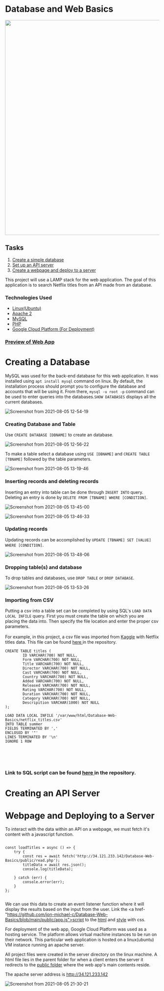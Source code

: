 # Database and Web Basics
<img src="https://user-images.githubusercontent.com/53241212/128379975-4fe90fe8-c277-49bb-abc3-400d041e996a.jpg" width=700px text-align="center" >
<h2>Tasks</h2>
<ol>
  <li><a href="#creating-a-database">Create a simple database</a></li>
  <li><a href="#creating-an-api-server">Set up an API server</a></li>
  <li><a href="#webpage-and-deploying-to-a-server">Create a webpage and deploy to a server </a></li>
</ol>

This project will use a LAMP stack for the web application. The goal of this application is to search Netflix titles from an API made from an database. 

<h3>Technologies Used</h3>
<ul>
  <li><a href="https://ubuntu.com/">Linux(Ubuntu)</a></li>
  <li><a href="https://www.apache.org/">Apache 2</a></li>
  <li><a href="https://www.mysql.com/">MySQL</a></li>
  <li><a href="https://www.php.net/">PHP</a></li>
  <li><a href="https://console.cloud.google.com/getting-started">Google Cloud Platform (For Deployment)</a></li>
</ul>

<h3><a href="http://34.121.233.142">Preview of Web App</a></h3>

# Creating a Database
MySQL was used for the back-end database for this web application. It was installed using `apt install mysql` command on linux. By default, the installation process should prompt you to configure the database and accounts that will be using it. From there, `mysql -u root -p` command can be used to enter queries into the databases.`SHOW DATABASES` displays all the current databases.

![Screenshot from 2021-08-05 12-54-19](https://user-images.githubusercontent.com/53241212/128390293-6ab49d9c-b33c-4772-ac0c-5795fa02a4d8.png)


<h3>Creating Database and Table</h3>

Use `CREATE DATABASE [DBNAME]` to create an database.

![Screenshot from 2021-08-05 12-56-22](https://user-images.githubusercontent.com/53241212/128390535-5d17d5d2-6840-4ddf-8cee-340a26ea4085.png)

To make a table select a database using `USE [DBNAME]` and `CREATE TABLE [TBNAME]` followed by the table parameters.

![Screenshot from 2021-08-05 13-19-46](https://user-images.githubusercontent.com/53241212/128393737-e3a88962-837b-4565-be53-55c77ad6e1bd.png)

<h3>Inserting records and deleting records</h3>

Inserting an entry into table can be done through `INSERT INTO` query. Deleting an entry is done by `DELETE FROM [TBNAME] WHERE [CONDITION]`.

![Screenshot from 2021-08-05 13-45-00](https://user-images.githubusercontent.com/53241212/128396776-754a0eb9-2149-4ead-88d7-d71d3d0c8666.png)

![Screenshot from 2021-08-05 13-46-33](https://user-images.githubusercontent.com/53241212/128397002-b02b27f3-d554-44df-897c-9da4a4e0e214.png)

<h3>Updating records</h3>

Updating records can be accomplished by `UPDATE [TBNAME] SET [VALUE] WHERE [CONDITION]`.

![Screenshot from 2021-08-05 13-48-06](https://user-images.githubusercontent.com/53241212/128397734-c0b3b94f-3342-4a49-8418-6f556bdac10c.png)

<h3>Dropping table(s) and database</h3>

To drop tables and databases, use `DROP TABLE` or `DROP DATABASE`.

![Screenshot from 2021-08-05 13-53-26](https://user-images.githubusercontent.com/53241212/128397829-201f9dc8-532e-4e7e-886c-694e7541e5c3.png)

<h3>Importing from CSV</h3>

Putting a csv into a table set can be completed by using SQL's `LOAD DATA LOCAL INFILE` query. First you must create the table on which you are placing the data into. Then specify the file location and enter the proper csv parameters. 
<br/>
<br/>
For example, in this project, a csv file was imported from <a href="https://www.kaggle.com/shivamb/netflix-shows">Kaggle<a> with Netflix titles data. This file can be found <a href="https://github.com/jon-michael-c/Database-Web-Basics/blob/main/netflix_titles.csv"> here </a> in the repository.
  
  
<pre><code>CREATE TABLE titles (
        ID VARCHAR(700) NOT NULL,
        Form VARCHAR(700) NOT NULL,
        Title VARCHAR(700) NOT NULL,
        Director VARCHAR(700) NOT NULL,
        Cast VARCHAR(700) NOT NULL,
        Country VARCHAR(700) NOT NULL,
        Added VARCHAR(700) NOT NULL,
        Released VARCHAR(700) NOT NULL,
        Rating VARCHAR(700) NOT NULL,
        Duration VARCHAR(700) NOT NULL,
        Category VARCHAR(700) NOT NULL,
        Descripition VARCHAR(1000) NOT NULL
);

LOAD DATA LOCAL INFILE '/var/www/html/Database-Web-Basics/netflix_titles.csv'
INTO TABLE summer
FIELDS TERMINATED BY ','
ENCLOSED BY '"'
LINES TERMINATED BY '\n'
IGNORE 1 ROW
  </code></pre>
<br/>
<br/>

<h3>Link to SQL script can be found <a href="https://github.com/jon-michael-c/Database-Web-Basics/blob/main/script.sql"> here </a> in the repository.</h3>


# Creating an API Server

# Webpage and Deploying to a Server

To interact with the data within an API on a webpage, we must fetch it's content with a javascript function. 
<pre><code>
const loadTitles = async () => {
    try {
        const res = await fetch('http://34.121.233.142/Database-Web-Basics/public/read.php');
        titleData = await res.json();
        console.log(titleData);
    
    } catch (err) {
        console.error(err);
    }
};

</code></pre>
  
We can use this data to create an event listener function where it will display the results based on the input from the user. Link the <a href-"https://github.com/jon-michael-c/Database-Web-Basics/blob/main/public/app.js">script</a> to the <a href="https://github.com/jon-michael-c/Database-Web-Basics/blob/main/public/index.html">html</a> and <a href="https://github.com/jon-michael-c/Database-Web-Basics/blob/main/public/styles.css">style</a> with css. 

For deployment of the web app, Google Cloud Platform was used as a hosting service. The platform allows virtual machine instances to be run on their network. This particular web application is hosted on a linux(ubuntu) VM instance running an apache server. <br/>
  
All project files were created in the server directory on the linux machine. A html file lies in the parent folder for when a client enters the server it redirects to the <a href="https://github.com/jon-michael-c/Database-Web-Basics/tree/main/public">public folder</a> where the web app's main contents reside. <br />

 The apache server address is <a href="http://34.121.233.142">http://34.121.233.142</a>
  
![Screenshot from 2021-08-05 21-30-21](https://user-images.githubusercontent.com/53241212/128442273-b9535275-a75e-4a4b-a536-bc62cae73642.png)

